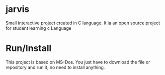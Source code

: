 # jarvis
Small interactive project created in C language. It ia an open source project for student learning c Language

# Run/Install
This project is based on MS-Dos. You just have to download the file or repository and run it, no need to install anything.


